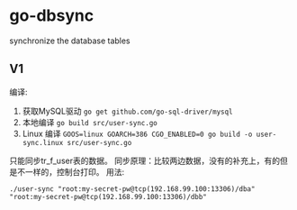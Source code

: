 # go-dbsync
synchronize the database tables

## V1
编译:
1. 获取MySQL驱动 `go get github.com/go-sql-driver/mysql`
2. 本地编译 `go build src/user-sync.go` 
3. Linux 编译 `GOOS=linux GOARCH=386 CGO_ENABLED=0 go build -o user-sync.linux src/user-sync.go`

只能同步tr_f_user表的数据。
同步原理：比较两边数据，没有的补充上，有的但是不一样的，控制台打印。
用法:

`./user-sync "root:my-secret-pw@tcp(192.168.99.100:13306)/dba" "root:my-secret-pw@tcp(192.168.99.100:13306)/dbb"`
